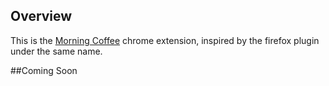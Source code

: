 ## Overview

This is the [Morning Coffee](https://chrome.google.com/webstore/detail/morning-coffee/oedhcmjngoibicmeojganahigcjjllip) chrome extension, inspired by the firefox plugin under the same name.


##Coming Soon
